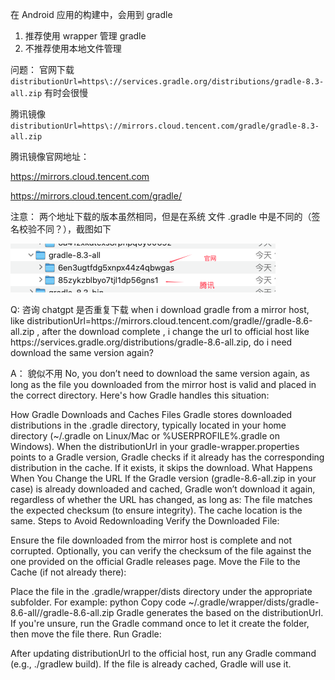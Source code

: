 
在 Android 应用的构建中，会用到 gradle
1. 推荐使用 wrapper 管理 gradle 
2. 不推荐使用本地文件管理

问题： 官网下载 `distributionUrl=https\://services.gradle.org/distributions/gradle-8.3-all.zip` 有时会很慢

 腾讯镜像  `distributionUrl=https\://mirrors.cloud.tencent.com/gradle/gradle-8.3-all.zip`
 
 腾讯镜像官网地址：

 https://mirrors.cloud.tencent.com

 https://mirrors.cloud.tencent.com/gradle/


注意： 两个地址下载的版本虽然相同，但是在系统 文件 .gradle 中是不同的（签名校验不同？），截图如下

![alt text](img/03-gradle.png)


Q: 咨询 chatgpt 是否重复下载
when i download gradle from a mirror host, like distributionUrl=https\://mirrors.cloud.tencent.com/gradle//gradle-8.6-all.zip , after the download complete , i change the url to official host like https\://services.gradle.org/distributions/gradle-8.6-all.zip, do i need download the same version again?

A： 貌似不用
No, you don’t need to download the same version again, as long as the file you downloaded from the mirror host is valid and placed in the correct directory. Here's how Gradle handles this situation:

How Gradle Downloads and Caches Files
Gradle stores downloaded distributions in the .gradle directory, typically located in your home directory (~/.gradle on Linux/Mac or %USERPROFILE%\.gradle on Windows).
When the distributionUrl in your gradle-wrapper.properties points to a Gradle version, Gradle checks if it already has the corresponding distribution in the cache. If it exists, it skips the download.
What Happens When You Change the URL
If the Gradle version (gradle-8.6-all.zip in your case) is already downloaded and cached, Gradle won’t download it again, regardless of whether the URL has changed, as long as:
The file matches the expected checksum (to ensure integrity).
The cache location is the same.
Steps to Avoid Redownloading
Verify the Downloaded File:

Ensure the file downloaded from the mirror host is complete and not corrupted.
Optionally, you can verify the checksum of the file against the one provided on the official Gradle releases page.
Move the File to the Cache (if not already there):

Place the file in the .gradle/wrapper/dists directory under the appropriate subfolder. For example:
python
Copy code
~/.gradle/wrapper/dists/gradle-8.6-all/<unique-folder-name>/gradle-8.6-all.zip
Gradle generates the <unique-folder-name> based on the distributionUrl. If you're unsure, run the Gradle command once to let it create the folder, then move the file there.
Run Gradle:

After updating distributionUrl to the official host, run any Gradle command (e.g., ./gradlew build). If the file is already cached, Gradle will use it.
